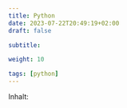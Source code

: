 ```yaml
---
title: Python
date: 2023-07-22T20:49:19+02:00
draft: false

subtitle: 

weight: 10

tags: [python]
---
```


Inhalt: